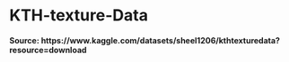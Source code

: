 # KTH-texture-Data

<h4><b>Source: https://www.kaggle.com/datasets/sheel1206/kthtexturedata?resource=download</b><h4>
